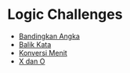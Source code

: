 # Logic Challenges

- [Bandingkan Angka](bandingkan_angka.md)
- [Balik Kata](balik_kata.md)
- [Konversi Menit](konversi_menit.md)
- [X dan O](x_dan_o.md)